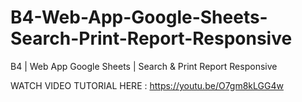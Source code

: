 # B4-Web-App-Google-Sheets-Search-Print-Report-Responsive
B4 | Web App Google Sheets | Search &amp; Print Report Responsive


WATCH VIDEO TUTORIAL HERE : https://youtu.be/O7gm8kLGG4w
